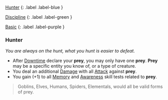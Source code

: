 
[Hunter](Game/Character-Development#Hunter)
{: .label .label-blue }

[Discipline](Game/Character-Development#Discipline)
{: .label .label-green }

[Basic](Game/Character-Development#Basic)
{: .label .label-purple }
### Hunter
*You are always on the hunt, what you hunt is easier to defeat.*
* After [Downtime](Game/Telling-The-Story#Downtime) declare your **prey**, you may only have one **prey**. **Prey** may be a specific entity you know of, or a type of creature.
* You deal an additional [Damage](Game/Core/Terminology#Damage) with all [Attack](Game/Core/Terminology#Attack) against **prey**.
* You gain (+1) to all [Memory](Game/Core/Intelligence#Memory) and [Awareness](Game/Core/Instinct#Awareness) skill tests related to **prey**.

> Goblins, Elves, Humans, Spiders, Elementals, would all be valid forms of prey.